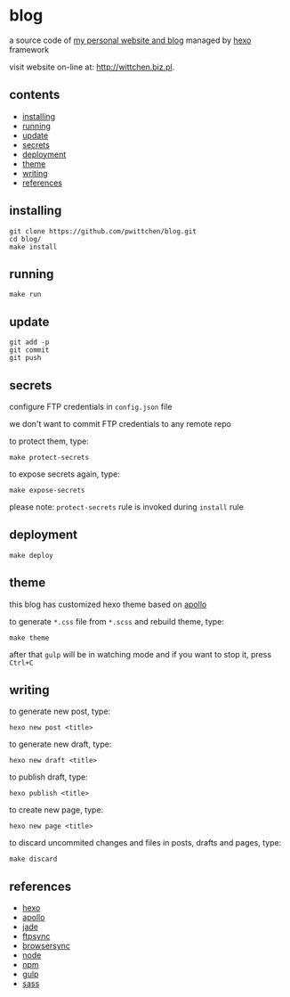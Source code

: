 blog
====
a source code of [my personal website and blog](http://blog.wittchen.biz.pl) managed by [hexo](https://hexo.io/) framework

visit website on-line at: http://wittchen.biz.pl.

contents
--------
- [installing](#installing)
- [running](#running)
- [update](#running)
- [secrets](#secrets)
- [deployment](#deployment)
- [theme](#theme)
- [writing](#writing)
- [references](#references)

installing
----------

```
git clone https://github.com/pwittchen/blog.git
cd blog/
make install
```

running
-------

```
make run
```

update
------

```
git add -p
git commit
git push
```

secrets
-------

configure FTP credentials in `config.json` file

we don't want to commit FTP credentials to any remote repo

to protect them, type:

```
make protect-secrets
```

to expose secrets again, type:

```
make expose-secrets
```

please note: `protect-secrets` rule is invoked during `install` rule

deployment
----------

```
make deploy
```

theme
-----

this blog has customized hexo theme based on [apollo](https://github.com/pinggod/hexo-theme-apollo)

to generate `*.css` file from `*.scss` and rebuild theme, type:

```
make theme
```

after that `gulp` will be in watching mode and if you want to stop it, press `Ctrl+C`

writing
-------

to generate new post, type:

```
hexo new post <title>
```

to generate new draft, type:

```
hexo new draft <title>
```

to publish draft, type:

```
hexo publish <title>
```

to create new page, type:

```
hexo new page <title>
```

to discard uncommited changes and files in posts, drafts and pages, type:

```
make discard
```

references
----------
- [hexo](https://hexo.io/)
- [apollo](https://github.com/pinggod/hexo-theme-apollo)
- [jade](http://jade-lang.com/)
- [ftpsync](https://github.com/evanplaice/node-ftpsync)
- [browsersync](https://browsersync.io/)
- [node](https://nodejs.org/)
- [npm](https://www.npmjs.com/)
- [gulp](https://gulpjs.com/)
- [sass](https://sass-lang.com/)
